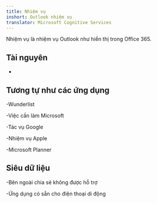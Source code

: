 ```yaml
---
title: Nhiệm vụ
inshort: Outlook nhiệm vụ
translator: Microsoft Cognitive Services
---
```


Nhiệm vụ là nhiệm vụ Outlook như hiển thị trong Office 365.

Tài nguyên
---------

-   

Tương tự như các ứng dụng
--------------------

-Wunderlist

-Việc cần làm Microsoft

-Tác vụ Google

-Nhiệm vụ Apple

-Microsoft Planner

Siêu dữ liệu
--------

-Bên ngoài chia sẻ không được hỗ trợ

-Ứng dụng có sẵn cho điện thoại di động


